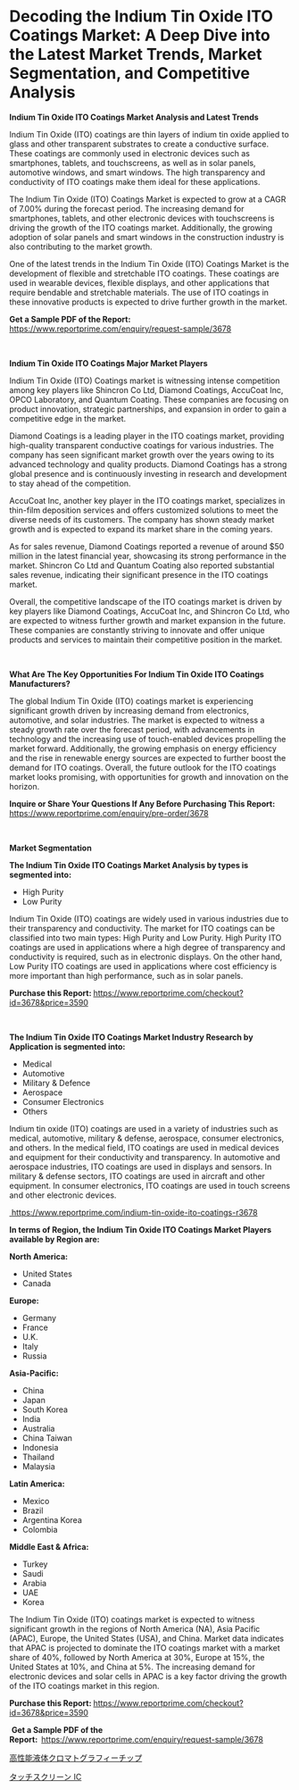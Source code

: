 <p><h1>Decoding the Indium Tin Oxide ITO Coatings Market: A Deep Dive into the Latest Market Trends, Market Segmentation, and Competitive Analysis</h1></p><p><strong>Indium Tin Oxide ITO Coatings Market Analysis and Latest Trends</strong></p>
<p><p>Indium Tin Oxide (ITO) coatings are thin layers of indium tin oxide applied to glass and other transparent substrates to create a conductive surface. These coatings are commonly used in electronic devices such as smartphones, tablets, and touchscreens, as well as in solar panels, automotive windows, and smart windows. The high transparency and conductivity of ITO coatings make them ideal for these applications.</p><p>The Indium Tin Oxide (ITO) Coatings Market is expected to grow at a CAGR of 7.00% during the forecast period. The increasing demand for smartphones, tablets, and other electronic devices with touchscreens is driving the growth of the ITO coatings market. Additionally, the growing adoption of solar panels and smart windows in the construction industry is also contributing to the market growth.</p><p>One of the latest trends in the Indium Tin Oxide (ITO) Coatings Market is the development of flexible and stretchable ITO coatings. These coatings are used in wearable devices, flexible displays, and other applications that require bendable and stretchable materials. The use of ITO coatings in these innovative products is expected to drive further growth in the market.</p></p>
<p><strong>Get a Sample PDF of the Report:&nbsp;</strong> <a href="https://www.reportprime.com/enquiry/request-sample/3678">https://www.reportprime.com/enquiry/request-sample/3678</a></p>
<p>&nbsp;</p>
<p><strong>Indium Tin Oxide ITO Coatings Major Market Players</strong></p>
<p><p>Indium Tin Oxide (ITO) Coatings market is witnessing intense competition among key players like Shincron Co Ltd, Diamond Coatings, AccuCoat Inc, OPCO Laboratory, and Quantum Coating. These companies are focusing on product innovation, strategic partnerships, and expansion in order to gain a competitive edge in the market.</p><p>Diamond Coatings is a leading player in the ITO coatings market, providing high-quality transparent conductive coatings for various industries. The company has seen significant market growth over the years owing to its advanced technology and quality products. Diamond Coatings has a strong global presence and is continuously investing in research and development to stay ahead of the competition.</p><p>AccuCoat Inc, another key player in the ITO coatings market, specializes in thin-film deposition services and offers customized solutions to meet the diverse needs of its customers. The company has shown steady market growth and is expected to expand its market share in the coming years.</p><p>As for sales revenue, Diamond Coatings reported a revenue of around $50 million in the latest financial year, showcasing its strong performance in the market. Shincron Co Ltd and Quantum Coating also reported substantial sales revenue, indicating their significant presence in the ITO coatings market.</p><p>Overall, the competitive landscape of the ITO coatings market is driven by key players like Diamond Coatings, AccuCoat Inc, and Shincron Co Ltd, who are expected to witness further growth and market expansion in the future. These companies are constantly striving to innovate and offer unique products and services to maintain their competitive position in the market.</p></p>
<p>&nbsp;</p>
<p><strong>What Are The Key Opportunities For Indium Tin Oxide ITO Coatings Manufacturers?</strong></p>
<p><p>The global Indium Tin Oxide (ITO) coatings market is experiencing significant growth driven by increasing demand from electronics, automotive, and solar industries. The market is expected to witness a steady growth rate over the forecast period, with advancements in technology and the increasing use of touch-enabled devices propelling the market forward. Additionally, the growing emphasis on energy efficiency and the rise in renewable energy sources are expected to further boost the demand for ITO coatings. Overall, the future outlook for the ITO coatings market looks promising, with opportunities for growth and innovation on the horizon.</p></p>
<p><strong>Inquire or Share Your Questions If Any Before Purchasing This Report:</strong> <a href="https://www.reportprime.com/enquiry/pre-order/3678">https://www.reportprime.com/enquiry/pre-order/3678</a></p>
<p>&nbsp;</p>
<p><strong>Market Segmentation</strong></p>
<p><strong>The Indium Tin Oxide ITO Coatings Market Analysis by types is segmented into:</strong></p>
<p><ul><li>High Purity</li><li>Low Purity</li></ul></p>
<p><p>Indium Tin Oxide (ITO) coatings are widely used in various industries due to their transparency and conductivity. The market for ITO coatings can be classified into two main types: High Purity and Low Purity. High Purity ITO coatings are used in applications where a high degree of transparency and conductivity is required, such as in electronic displays. On the other hand, Low Purity ITO coatings are used in applications where cost efficiency is more important than high performance, such as in solar panels.</p></p>
<p><strong>Purchase this Report:&nbsp;</strong><a href="https://www.reportprime.com/checkout?id=3678&price=3590">https://www.reportprime.com/checkout?id=3678&price=3590</a></p>
<p>&nbsp;</p>
<p><strong>The Indium Tin Oxide ITO Coatings Market Industry Research by Application is segmented into:</strong></p>
<p><ul><li>Medical</li><li>Automotive</li><li>Military & Defence</li><li>Aerospace</li><li>Consumer Electronics</li><li>Others</li></ul></p>
<p><p>Indium tin oxide (ITO) coatings are used in a variety of industries such as medical, automotive, military & defense, aerospace, consumer electronics, and others. In the medical field, ITO coatings are used in medical devices and equipment for their conductivity and transparency. In automotive and aerospace industries, ITO coatings are used in displays and sensors. In military & defense sectors, ITO coatings are used in aircraft and other equipment. In consumer electronics, ITO coatings are used in touch screens and other electronic devices.</p></p>
<p><a href="https://www.reportprime.com/indium-tin-oxide-ito-coatings-r3678">&nbsp;https://www.reportprime.com/indium-tin-oxide-ito-coatings-r3678</a></p>
<p><strong>In terms of Region, the Indium Tin Oxide ITO Coatings Market Players available by Region are:</strong></p>
<p>
    <p> <strong> North America: </strong>
        <ul>
            <li>United States</li>
            <li>Canada</li>
        </ul>
        </p> 
    <p> <strong> Europe: </strong>
        <ul>
            <li>Germany</li>
            <li>France</li>
            <li>U.K.</li>
            <li>Italy</li>
            <li>Russia</li>
        </ul>
        </p> 
    <p> <strong> Asia-Pacific: </strong>
        <ul>
            <li>China</li>
            <li>Japan</li>
            <li>South Korea</li>
            <li>India</li>
            <li>Australia</li>
            <li>China Taiwan</li>
            <li>Indonesia</li>
            <li>Thailand</li>
            <li>Malaysia</li>
        </ul>
        </p> 
    <p> <strong> Latin America: </strong>
        <ul>
            <li>Mexico</li>
            <li>Brazil</li>
            <li>Argentina Korea</li>
            <li>Colombia</li>
        </ul>
        </p> 
    <p> <strong> Middle East & Africa: </strong>
        <ul>
            <li>Turkey</li>
            <li>Saudi</li>
            <li>Arabia</li>
            <li>UAE</li>
            <li>Korea</li>
        </ul>
    </p>
    </p>
<p><p>The Indium Tin Oxide (ITO) coatings market is expected to witness significant growth in the regions of North America (NA), Asia Pacific (APAC), Europe, the United States (USA), and China. Market data indicates that APAC is projected to dominate the ITO coatings market with a market share of 40%, followed by North America at 30%, Europe at 15%, the United States at 10%, and China at 5%. The increasing demand for electronic devices and solar cells in APAC is a key factor driving the growth of the ITO coatings market in this region.</p></p>
<p><strong>Purchase this Report: </strong><a href="https://www.reportprime.com/checkout?id=3678&price=3590">https://www.reportprime.com/checkout?id=3678&price=3590</a></p>
<p>&nbsp;<strong>Get a Sample PDF of the Report:&nbsp;&nbsp;</strong><a href="https://www.reportprime.com/enquiry/request-sample/3678">https://www.reportprime.com/enquiry/request-sample/3678</a></p>
<p><strong></strong></p>
<p><p><a href="https://github.com/GiovaniLeannon/Market-Research-Report-List-1/blob/main/807909777852.md">高性能液体クロマトグラフィーチップ</a></p><p><a href="https://github.com/DanykaKilback/Market-Research-Report-List-1/blob/main/521777877853.md">タッチスクリーン IC</a></p></p>